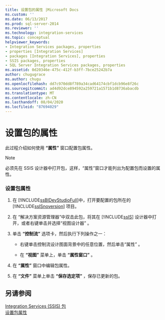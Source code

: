 ```yaml
---
title: 设置包的属性 |Microsoft Docs
ms.custom: ''
ms.date: 06/13/2017
ms.prod: sql-server-2014
ms.reviewer: ''
ms.technology: integration-services
ms.topic: conceptual
helpviewer_keywords:
- Integration Services packages, properties
- properties [Integration Services]
- packages [Integration Services], properties
- SSIS packages, properties
- SQL Server Integration Services packages, properties
ms.assetid: 0d20346e-475c-412f-b3ff-7bce25242b7a
author: chugugrace
ms.author: chugu
ms.openlocfilehash: dd7c970dd8f789a34cad64174cbf1dcb96e8f26c
ms.sourcegitcommit: ad4d92dce894592a259721a1571b1d8736abacdb
ms.translationtype: MT
ms.contentlocale: zh-CN
ms.lasthandoff: 08/04/2020
ms.locfileid: "87694029"
---
```

# <a name="set-the-properties-of-a-package"></a>设置包的属性
  此过程介绍如何使用 **“属性”** 窗口配置包属性。  
  
> [!NOTE]  
>  必须先在 SSIS 设计器中打开包，这样，“属性”窗口才能列出为配置包而设置的属性。  
  
### <a name="to-set-package-properties"></a>设置包属性  
  
1.  在 [!INCLUDE[ssBIDevStudioFull](../includes/ssbidevstudiofull-md.md)]中，打开要配置的包所在的 [!INCLUDE[ssISnoversion](../includes/ssisnoversion-md.md)] 项目。  
  
2.  在  “解决方案资源管理器”中双击此包，将其在 [!INCLUDE[ssIS](../includes/ssis-md.md)] 设计器中打开，或者右键单击并选择“视图设计器”  。  
  
3.  单击 **“控制流”** 选项卡，然后执行下列操作之一：  
  
    -   右键单击控制流设计图面背景中的任意位置，然后单击“属性”  。  
  
    -   在 **“视图”** 菜单上，单击 **“属性窗口”** 。  
  
4.  在 **“属性”** 窗口中编辑包属性。  
  
5.  在 **“文件”** 菜单上单击 **“保存选定项”** ，保存已更新的包。  
  
## <a name="see-also"></a>另请参阅  
 [Integration Services &#40;SSIS&#41; 包](../../2014/integration-services/integration-services-ssis-packages.md)   
 [设置包属性](set-package-properties.md)  
  
  
